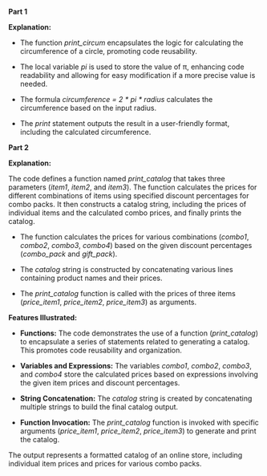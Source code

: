 **Part 1**

**Explanation:**

-   The function *print\_circum* encapsulates the logic for calculating
    the circumference of a circle, promoting code reusability.

-   The local variable *pi* is used to store the value of π, enhancing
    code readability and allowing for easy modification if a more
    precise value is needed.

-   The formula *circumference = 2 \* pi \* radius* calculates the
    circumference based on the input radius.

-   The *print* statement outputs the result in a user-friendly format,
    including the calculated circumference.

**Part 2**

**Explanation:**

The code defines a function named *print\_catalog* that takes three
parameters (*item1*, *item2*, and *item3*). The function calculates the
prices for different combinations of items using specified discount
percentages for combo packs. It then constructs a catalog string,
including the prices of individual items and the calculated combo
prices, and finally prints the catalog.

-   The function calculates the prices for various combinations
    (*combo1*, *combo2*, *combo3*, *combo4*) based on the given discount
    percentages (*combo\_pack* and *gift\_pack*).

-   The *catalog* string is constructed by concatenating various lines
    containing product names and their prices.

-   The *print\_catalog* function is called with the prices of three
    items (*price\_item1*, *price\_item2*, *price\_item3*) as arguments.

**Features Illustrated:**

-  **Functions:** The code demonstrates the use of a function
    (*print\_catalog*) to encapsulate a series of statements related to
    generating a catalog. This promotes code reusability and
    organization.

-  **Variables and Expressions:** The variables *combo1*, *combo2*,
    *combo3*, and *combo4* store the calculated prices based on
    expressions involving the given item prices and discount
    percentages.

-  **String Concatenation:** The *catalog* string is created by
    concatenating multiple strings to build the final catalog output.

-  **Function Invocation:** The *print\_catalog* function is invoked
    with specific arguments (*price\_item1*, *price\_item2*,
    *price\_item3*) to generate and print the catalog.

The output represents a formatted catalog of an online store, including
individual item prices and prices for various combo packs.
